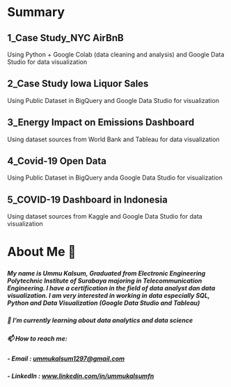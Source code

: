 # Summary
## 1_Case Study_NYC AirBnB
Using Python + Google Colab (data cleaning and analysis) and Google Data Studio for data visualization

## 2_Case Study Iowa Liquor Sales
Using Public Dataset in BigQuery and Google Data Studio for visualization

## 3_Energy Impact on Emissions Dashboard
Using dataset sources from World Bank and Tableau for data visualization

## 4_Covid-19 Open Data
Using Public Dataset in BigQuery anda Google Data Studio for visualization

## 5_COVID-19 Dashboard in Indonesia
Using dataset sources from Kaggle and Google Data Studio for data visualization






# About Me 👋 

##### 
##### My name is Ummu Kalsum, Graduated from Electronic Engineering Polytechnic Institute of Surabaya majoring in Telecommunication Engineering. I have a certification in the field of data analyst dan data visualization. I am very interested in working in data especially SQL, Python and Data Visualization (Google Data Studio and Tableau)

##### 📓 I’m currently learning about data analytics and data science
##### 📫 How to reach me: 
##### - Email    : ummukalsum1297@gmail.com
##### - LinkedIn : www.linkedin.com/in/ummukalsumfn


